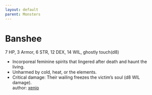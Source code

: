 ```yaml
---
layout: default
parent: Monsters
---
```

# Banshee
7 HP, 3 Armor, 6 STR, 12 DEX,  14 WIL, ghostly touch(d8)  
- Incorporeal feminine spirits that lingered after death and haunt the living.  
- Unharmed by cold, heat, or the elements.  
- Critical damage: Their wailing freezes the victim’s soul (d8 WIL damage).  
author: [xenio](https://xenioinabottle.blogspot.com/2021/02/classic-monsters-for-cairnito-part-1.html)
